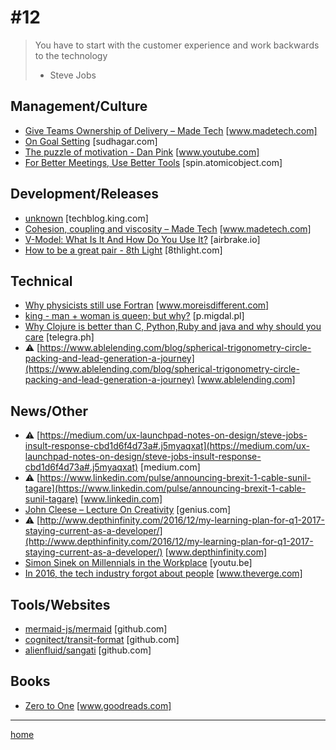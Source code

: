 # #12

> You have to start with the customer experience and work backwards to the technology
> - Steve Jobs


## Management/Culture
* [Give Teams Ownership of Delivery – Made Tech](https://www.madetech.com/blog/give-teams-ownership-of-delivery) [www.madetech.com]
* [On Goal Setting](http://sudhagar.com/software-development/2017/01/02/on-goal-setting.html) [sudhagar.com]
* [The puzzle of motivation - Dan Pink](https://www.youtube.com/watch?v=rrkrvAUbU9Y) [www.youtube.com]
* [For Better Meetings, Use Better Tools](https://spin.atomicobject.com/2016/12/19/better-meeting-tools/) [spin.atomicobject.com]

## Development/Releases
* [unknown](https://techblog.king.com/what-does-qa-stand-for-at-king/) [techblog.king.com]
* [Cohesion, coupling and viscosity – Made Tech](https://www.madetech.com/blog/cohesion-coupling-and-viscosity) [www.madetech.com]
* [V-Model: What Is It And How Do You Use It?](https://airbrake.io/blog/sdlc/v-model) [airbrake.io]
* [How to be a great pair - 8th Light](https://8thlight.com/blog/ben-voss/2013/01/15/how-to-be-a-great-pair.html) [8thlight.com]

## Technical
* [Why physicists still use Fortran](http://www.moreisdifferent.com/2015/07/16/why-physicsts-still-use-fortran/) [www.moreisdifferent.com]
* [king - man + woman is queen; but why?](http://p.migdal.pl/2017/01/06/king-man-woman-queen-why.html) [p.migdal.pl]
* [Why Clojure is better than C, Python,Ruby and java and why should you care](http://telegra.ph/Why-Clojure-is-better-than-C-PythonRuby-and-java-and-why-should-you-care-12-20) [telegra.ph]
* &#9888; [https://www.ablelending.com/blog/spherical-trigonometry-circle-packing-and-lead-generation-a-journey](https://www.ablelending.com/blog/spherical-trigonometry-circle-packing-and-lead-generation-a-journey) [www.ablelending.com]

## News/Other
* &#9888; [https://medium.com/ux-launchpad-notes-on-design/steve-jobs-insult-response-cbd1d6f4d73a#.j5myaqxat](https://medium.com/ux-launchpad-notes-on-design/steve-jobs-insult-response-cbd1d6f4d73a#.j5myaqxat) [medium.com]
* &#9888; [https://www.linkedin.com/pulse/announcing-brexit-1-cable-sunil-tagare](https://www.linkedin.com/pulse/announcing-brexit-1-cable-sunil-tagare) [www.linkedin.com]
* [John Cleese – Lecture On Creativity](http://genius.com/John-cleese-lecture-on-creativity-annotated) [genius.com]
* &#9888; [http://www.depthinfinity.com/2016/12/my-learning-plan-for-q1-2017-staying-current-as-a-developer/](http://www.depthinfinity.com/2016/12/my-learning-plan-for-q1-2017-staying-current-as-a-developer/) [www.depthinfinity.com]
* [Simon Sinek on Millennials in the Workplace](https://youtu.be/hER0Qp6QJNU) [youtu.be]
* [In 2016, the tech industry forgot about people](http://www.theverge.com/2016/12/30/14125128/2016-tech-industry-silicon-valley-theranos-samsung-uber-humans) [www.theverge.com]

## Tools/Websites
* [mermaid-js/mermaid](https://github.com/knsv/mermaid) [github.com]
* [cognitect/transit-format](https://github.com/cognitect/transit-format) [github.com]
* [alienfluid/sangati](https://github.com/alienfluid/sangati) [github.com]

## Books
* [Zero to One](https://www.goodreads.com/book/show/18050143-zero-to-one) [www.goodreads.com]

___
[home](index.md)
